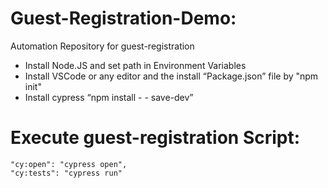 # Guest-Registration-Demo:
Automation Repository for guest-registration
- Install Node.JS and set path in Environment Variables 
- Install VSCode or any editor and the install “Package.json” file by "npm init"
- Install cypress “npm install - - save-dev”

# Execute guest-registration Script:
    "cy:open": "cypress open",
    "cy:tests": "cypress run"

